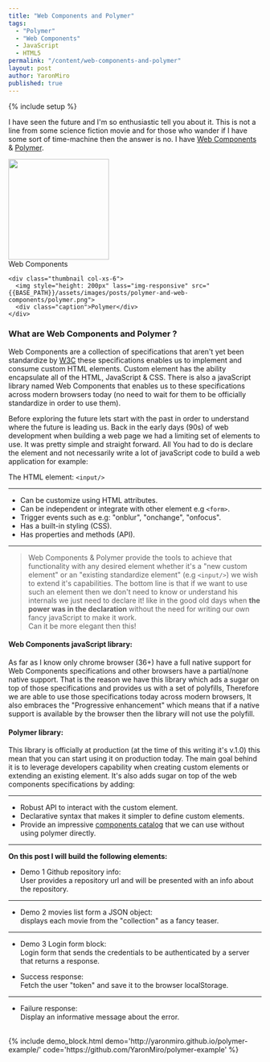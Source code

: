 ```yaml
---
title: "Web Components and Polymer"
tags:
  - "Polymer"
  - "Web Components"
  - JavaScript
  - HTML5
permalink: "/content/web-components-and-polymer"
layout: post
author: YaronMiro
published: true
---
```


{% include setup %}

I have seen the future and I'm so enthusiastic tell you about it. This is not a line from some science fiction movie and for those who wander if I have some sort of time-machine then the answer is no. I have [Web Components](http://webcomponents.org/) & [Polymer](https://www.polymer-project.org/1.0/).

<div class="row">
	<div class="thumbnail col-xs-6">
	  <img  style="height: 200px" class="img-responsive" src="{{BASE_PATH}}/assets/images/posts/polymer-and-web-components/web-components.svg">
	  <div class="caption">Web Components</div>
	</div>

	<div class="thumbnail col-xs-6">
	  <img style="height: 200px" lass="img-responsive" src="{{BASE_PATH}}/assets/images/posts/polymer-and-web-components/polymer.png">
	  <div class="caption">Polymer</div>
	</div>
</div>

<!-- more -->

### What are Web Components and Polymer ?
Web Components are a collection of specifications that aren't yet been standardize by [W3C](http://www.w3.org/Consortium/facts.html) these specifications enables us to implement and consume custom HTML elements. Custom element has the ability encapsulate all of the HTML, JavaScript & CSS. There is also a javaScript library named Web Components that enables us to these specifications across modern browsers today (no need to wait for them to be officially standardize in order to use them).

Before exploring the future lets start with the past in order to understand where the future is leading us. Back in the early days (90s) of web development when building a web page we had a limiting set of elements to use. It was pretty simple and straight forward. All You had to do is declare the element and not necessarily write a lot of javaScript code to build a web application for example:  

The HTML element: `<input/>`

------

* Can be customize using HTML attributes.
* Can be independent or integrate with other element e.g `<form>`.
* Trigger events such as e.g: "onblur", "onchange", "onfocus".
* Has a built-in styling (CSS).
* Has properties and methods (API).

------

> Web Components & Polymer provide the tools to achieve that functionality with any desired element whether it's a "new custom element" or an "existing standardize element" (e.g `<input/>`) we wish to extend it's capabilities. The bottom line is that if we want to use such an element then we don't need to know or understand his internals we just need to declare it! like in the good old days when **the power was in the declaration** without the need for writing our own fancy javaScript to make it work.   
Can it be more elegant then this!


#### Web Components javaScript library:
As far as I know only chrome browser (36+) have a full native support for Web Components specifications and other browsers have a partial/none native support. That is the reason we have this library which ads a sugar on top of those specifications and provides us with a set of polyfills, Therefore we are able to use those specifications today across modern browsers, It also embraces the "Progressive enhancement" which means that if a native support is available by the browser then the library will not use the polyfill.

#### Polymer library:
This library is officially at production (at the time of this writing it's v.1.0) this mean that you can start using it on production today.
The main goal behind it is to leverage developers capability when creating custom elements or extending an existing element.
It's also adds sugar on top of the web components specifications by adding:

------

* Robust API to interact with the custom element.
* Declarative syntax that makes it simpler to define custom elements.
* Provide an impressive [components catalog](https://elements.polymer-project.org) that we can use without using polymer directly.

------

**On this post I will build the following elements:**


* Demo 1 Github repository info:    
  User provides a repository url and will be presented with an info about the repository.

------

* Demo 2 movies list form a JSON object:   
  displays each movie from the "collection" as a fancy teaser.

------

* Demo 3 Login form block:   
  Login form that sends the credentials to be authenticated by a server that returns a response.


 * Success response:   
   Fetch the user "token" and save it to the browser localStorage.

 ------

 * Failure response:   
   Display an informative message about the error.


 </br>
{% include demo_block.html demo='http://yaronmiro.github.io/polymer-example/' code='https://github.com/YaronMiro/polymer-example' %}



